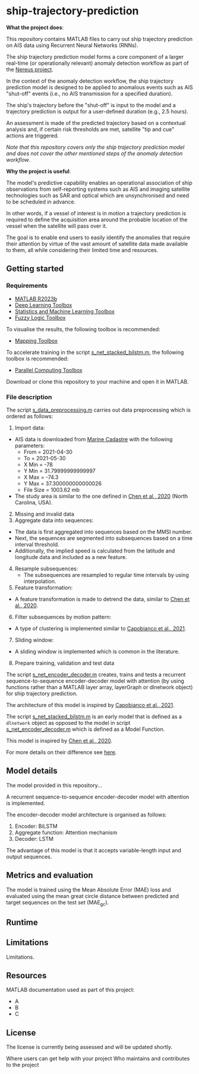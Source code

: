 # ship-trajectory-prediction

**What the project does**:

This repository contains MATLAB files to carry out ship trajectory prediction on AIS data using Recurrent Neural Networks (RNNs).

The ship trajectory prediction model forms a core component of a larger real-time (or operationally relevant) anomaly detection workflow as part of the [Nereus project](https://oceaninnovationchallenge.org/oceaninnovators-cohort2#cbp=/ocean-innovations/space-based-maritime-surveillance).

In the context of the anomaly detection workflow, the ship trajectory prediction model is designed to be applied to anomalous events such as AIS "shut-off" events (i.e., no AIS transmission for a specified duration).

The ship's trajectory before the "shut-off" is input to the model and a trajectory prediction is output for a user-defined duration (e.g., 2.5 hours).

An assessment is made of the predicted trajectory based on a contextual analysis and, if certain risk thresholds are met, satellite "tip and cue" actions are triggered.

*Note that this repository covers only the ship trajectory prediction model and does not cover the other mentioned steps of the anomaly detection workflow*.

<!-- It is important to note that the ship trajectory prediction model can also be used more generally; for example, in interpolation (where AIS data is available) ... -->

**Why the project is useful**:

The model's predictive capability enables an operational association of ship observations from self-reporting systems such as AIS and imaging satellite technologies such as SAR and optical which are unsynchronised and need to be scheduled in advance.

In other words, if a vessel of interest is in motion a trajectory prediction is required to define the acquisition area around the probable location of the vessel when the satellite will pass over it.

The goal is to enable end users to easily identify the anomalies that require their attention by virtue of the vast amount of satellite data made available to them, all while considering their limited time and resources.

<!--
Unlike the majority of the literature, We can contribute in the following two ways: generic vessel trajectories and generic ship type.
-->

## Getting started

### Requirements

- [MATLAB R2023b](https://uk.mathworks.com/help/matlab/release-notes.html)
- [Deep Learning Toolbox](https://uk.mathworks.com/help/deeplearning/release-notes.html)
- [Statistics and Machine Learning Toolbox](https://uk.mathworks.com/help/stats/release-notes.html)
- [Fuzzy Logic Toolbox](https://uk.mathworks.com/help/fuzzy/release-notes.html)

To visualise the results, the following toolbox is recommended:
- [Mapping Toolbox](https://uk.mathworks.com/help/map/release-notes.html)

To accelerate training in the script [s_net_stacked_bilstm.m](s_net_stacked_bilstm.m), the following toolbox is recommended:
- [Parallel Computing Toolbox](https://uk.mathworks.com/help/parallel-computing/release-notes.html)

Download or clone this repository to your machine and open it in MATLAB.

### File description

The script [s_data_preprocessing.m](s_data_preprocessing.m) carries out data preprocessing which is ordered as follows:

1. Import data:
  - AIS data is downloaded from [Marine Cadastre](https://marinecadastre.gov/) with the following parameters:
    - From = 2021-04-30
    - To = 2021-05-30
    - X Min = -78
    - Y Min = 31.79999999999997
    - X Max = -74.3
    - Y Max = 37.300000000000026
    - File Size = 1003.62 mb
  - The study area is similar to the one defined in [Chen et al., 2020](https://doi.org/10.3390/ijgi9020116) (North Carolina, USA).
2. Missing and invalid data
3. Aggregate data into sequences:
  - The data is first aggregated into sequences based on the MMSI number.
  - Next, the sequences are segmented into subsequences based on a time interval threshold.
  - Additionally, the implied speed is calculated from the latitude and longitude data and included as a new feature.
4. Resample subsequences:
   - The subsequences are resampled to regular time intervals by using interpolation.
5. Feature transformation:
  - A feature transformation is made to detrend the data, similar to [Chen et al., 2020](https://doi.org/10.3390/ijgi9020116).
6. Filter subsequences by motion pattern:
  - A type of clustering is implemented similar to [Capobianco et al., 2021](https://doi.org/10.1109/TAES.2021.3096873).
7. Sliding window:
  - A sliding window is implemented which is common in the literature.
8. Prepare training, validation and test data

The script [s_net_encoder_decoder.m](s_net_encoder_decoder.m) creates, trains and tests a recurrent sequence-to-sequence encoder-decoder model with attention (by using functions rather than a MATLAB layer array, layerGraph or dlnetwork object) for ship trajectory prediction.

The architecture of this model is inspired by [Capobianco et al., 2021](https://doi.org/10.1109/TAES.2021.3096873).

The script [s_net_stacked_bilstm.m](s_net_stacked_bilstm.m) is an early model that is defined as a `dlnetwork` object as opposed to the model in script [s_net_encoder_decoder.m](s_net_encoder_decoder.m) which is defined as a Model Function.

This model is inspired by [Chen et al., 2020](https://doi.org/10.3390/ijgi9020116).

For more details on their difference see [here](https://uk.mathworks.com/help/deeplearning/ug/define-custom-training-loops-loss-functions-and-networks.html#mw_7173ce81-4cb6-4221-ac2e-5688aa0fa950).

## Model details

The model provided in this repository...

A recurrent sequence-to-sequence encoder-decoder model with attention is implemented.

The encoder-decoder model architecture is organised as follows:

1. Encoder: BiLSTM
2. Aggregate function: Attention mechanism
3. Decoder: LSTM

The advantage of this model is that it accepts variable-length input and output sequences.

## Metrics and evaluation

The model is trained using the Mean Absolute Error (MAE) loss and evaluated using the mean great circle distance between predicted and target sequences on the test set (MAE<sub>gc</sub>).

## Runtime

## Limitations

Limitations.

## Resources

MATLAB documentation used as part of this project:
- A
- B
- C

## License

The license is currently being assessed and will be updated shortly.

<!--
The license is available in the [LICENSE file](LICENSE) in this repository.
-->

Where users can get help with your project
Who maintains and contributes to the project
